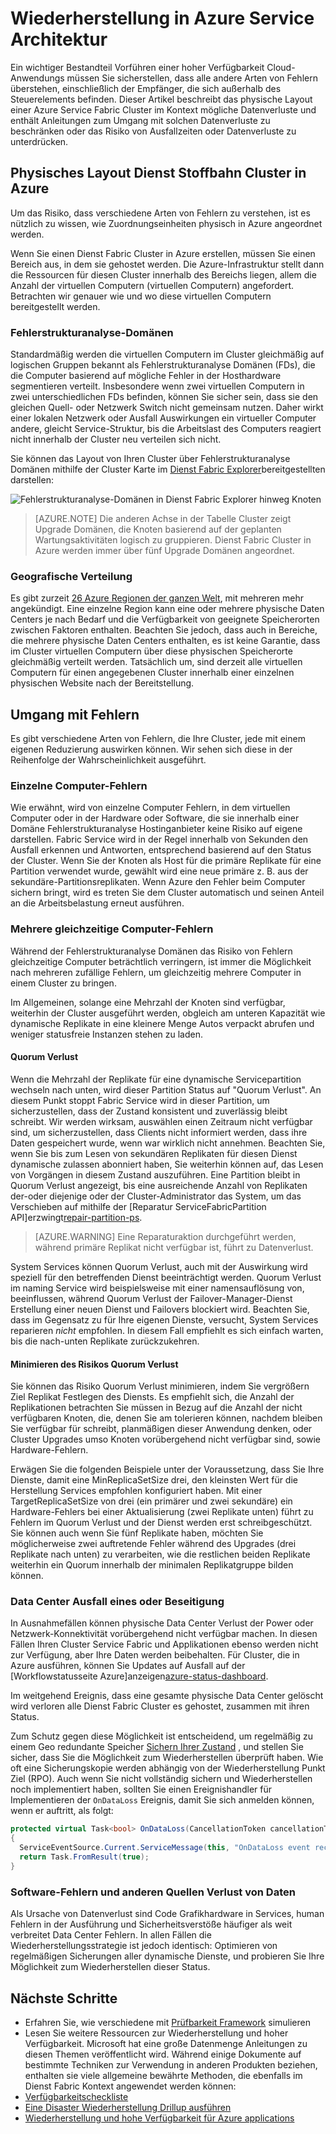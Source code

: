 <properties
   pageTitle="Azure Service Fabric Wiederherstellung | Microsoft Azure"
   description="Azure Service-Struktur bietet die Funktionen, die alle Arten von Datenverluste behandelt. In diesem Artikel werden die Arten von Problemen, die auftreten können und wie diese behandelt."
   services="service-fabric"
   documentationCenter=".net"
   authors="seanmck"
   manager="timlt"
   editor=""/>

<tags
   ms.service="service-fabric"
   ms.devlang="dotNet"
   ms.topic="article"
   ms.tgt_pltfrm="NA"
   ms.workload="NA"
   ms.date="08/10/2016"
   ms.author="seanmck"/>

# <a name="disaster-recovery-in-azure-service-fabric"></a>Wiederherstellung in Azure Service Architektur

Ein wichtiger Bestandteil Vorführen einer hoher Verfügbarkeit Cloud-Anwendungs müssen Sie sicherstellen, dass alle andere Arten von Fehlern überstehen, einschließlich der Empfänger, die sich außerhalb des Steuerelements befinden. Dieser Artikel beschreibt das physische Layout einer Azure Service Fabric Cluster im Kontext mögliche Datenverluste und enthält Anleitungen zum Umgang mit solchen Datenverluste zu beschränken oder das Risiko von Ausfallzeiten oder Datenverluste zu unterdrücken.

## <a name="physical-layout-of-service-fabric-clusters-in-azure"></a>Physisches Layout Dienst Stoffbahn Cluster in Azure

Um das Risiko, dass verschiedene Arten von Fehlern zu verstehen, ist es nützlich zu wissen, wie Zuordnungseinheiten physisch in Azure angeordnet werden.

Wenn Sie einen Dienst Fabric Cluster in Azure erstellen, müssen Sie einen Bereich aus, in dem sie gehostet werden. Die Azure-Infrastruktur stellt dann die Ressourcen für diesen Cluster innerhalb des Bereichs liegen, allem die Anzahl der virtuellen Computern (virtuellen Computern) angefordert. Betrachten wir genauer wie und wo diese virtuellen Computern bereitgestellt werden.

### <a name="fault-domains"></a>Fehlerstrukturanalyse-Domänen

Standardmäßig werden die virtuellen Computern im Cluster gleichmäßig auf logischen Gruppen bekannt als Fehlerstrukturanalyse Domänen (FDs), die die Computer basierend auf mögliche Fehler in der Hosthardware segmentieren verteilt. Insbesondere wenn zwei virtuellen Computern in zwei unterschiedlichen FDs befinden, können Sie sicher sein, dass sie den gleichen Quell- oder Netzwerk Switch nicht gemeinsam nutzen. Daher wirkt einer lokalen Netzwerk oder Ausfall Auswirkungen ein virtueller Computer andere, gleicht Service-Struktur, bis die Arbeitslast des Computers reagiert nicht innerhalb der Cluster neu verteilen sich nicht.

Sie können das Layout von Ihren Cluster über Fehlerstrukturanalyse Domänen mithilfe der Cluster Karte im [Dienst Fabric Explorer](service-fabric-visualizing-your-cluster.md)bereitgestellten darstellen:

![Fehlerstrukturanalyse-Domänen in Dienst Fabric Explorer hinweg Knoten][sfx-cluster-map]

>[AZURE.NOTE] Die anderen Achse in der Tabelle Cluster zeigt Upgrade Domänen, die Knoten basierend auf der geplanten Wartungsaktivitäten logisch zu gruppieren. Dienst Fabric Cluster in Azure werden immer über fünf Upgrade Domänen angeordnet.

### <a name="geographic-distribution"></a>Geografische Verteilung

Es gibt zurzeit [26 Azure Regionen der ganzen Welt][azure-regions], mit mehreren mehr angekündigt. Eine einzelne Region kann eine oder mehrere physische Daten Centers je nach Bedarf und die Verfügbarkeit von geeignete Speicherorten zwischen Faktoren enthalten. Beachten Sie jedoch, dass auch in Bereiche, die mehrere physische Daten Centers enthalten, es ist keine Garantie, dass im Cluster virtuellen Computern über diese physischen Speicherorte gleichmäßig verteilt werden. Tatsächlich um, sind derzeit alle virtuellen Computern für einen angegebenen Cluster innerhalb einer einzelnen physischen Website nach der Bereitstellung.

## <a name="dealing-with-failures"></a>Umgang mit Fehlern

Es gibt verschiedene Arten von Fehlern, die Ihre Cluster, jede mit einem eigenen Reduzierung auswirken können. Wir sehen sich diese in der Reihenfolge der Wahrscheinlichkeit ausgeführt.

### <a name="individual-machine-failures"></a>Einzelne Computer-Fehlern

Wie erwähnt, wird von einzelne Computer Fehlern, in dem virtuellen Computer oder in der Hardware oder Software, die sie innerhalb einer Domäne Fehlerstrukturanalyse Hostinganbieter keine Risiko auf eigene darstellen. Fabric Service wird in der Regel innerhalb von Sekunden den Ausfall erkennen und Antworten, entsprechend basierend auf den Status der Cluster. Wenn Sie der Knoten als Host für die primäre Replikate für eine Partition verwendet wurde, gewählt wird eine neue primäre z. B. aus der sekundäre-Partitionsreplikaten. Wenn Azure den Fehler beim Computer sichern bringt, wird es treten Sie dem Cluster automatisch und seinen Anteil an die Arbeitsbelastung erneut ausführen.

### <a name="multiple-concurrent-machine-failures"></a>Mehrere gleichzeitige Computer-Fehlern

Während der Fehlerstrukturanalyse Domänen das Risiko von Fehlern gleichzeitige Computer beträchtlich verringern, ist immer die Möglichkeit nach mehreren zufällige Fehlern, um gleichzeitig mehrere Computer in einem Cluster zu bringen.

Im Allgemeinen, solange eine Mehrzahl der Knoten sind verfügbar, weiterhin der Cluster ausgeführt werden, obgleich am unteren Kapazität wie dynamische Replikate in eine kleinere Menge Autos verpackt abrufen und weniger statusfreie Instanzen stehen zu laden.

#### <a name="quorum-loss"></a>Quorum Verlust

Wenn die Mehrzahl der Replikate für eine dynamische Servicepartition wechseln nach unten, wird dieser Partition Status auf "Quorum Verlust". An diesem Punkt stoppt Fabric Service wird in dieser Partition, um sicherzustellen, dass der Zustand konsistent und zuverlässig bleibt schreibt. Wir werden wirksam, auswählen einen Zeitraum nicht verfügbar sind, um sicherzustellen, dass Clients nicht informiert werden, dass ihre Daten gespeichert wurde, wenn war wirklich nicht annehmen. Beachten Sie, wenn Sie bis zum Lesen von sekundären Replikaten für diesen Dienst dynamische zulassen abonniert haben, Sie weiterhin können auf, das Lesen von Vorgängen in diesem Zustand auszuführen. Eine Partition bleibt in Quorum Verlust angezeigt, bis eine ausreichende Anzahl von Replikaten der-oder diejenige oder der Cluster-Administrator das System, um das Verschieben auf mithilfe der [Reparatur ServiceFabricPartition API]erzwingt[repair-partition-ps].

>[AZURE.WARNING] Eine Reparaturaktion durchgeführt werden, während primäre Replikat nicht verfügbar ist, führt zu Datenverlust.

System Services können Quorum Verlust, auch mit der Auswirkung wird speziell für den betreffenden Dienst beeinträchtigt werden. Quorum Verlust im naming Service wird beispielsweise mit einer namensauflösung von, beeinflussen, während Quorum Verlust der Failover-Manager-Dienst Erstellung einer neuen Dienst und Failovers blockiert wird. Beachten Sie, dass im Gegensatz zu für Ihre eigenen Dienste, versucht, System Services reparieren *nicht* empfohlen. In diesem Fall empfiehlt es sich einfach warten, bis die nach-unten Replikate zurückzukehren.

#### <a name="minimizing-the-risk-of-quorum-loss"></a>Minimieren des Risikos Quorum Verlust

Sie können das Risiko Quorum Verlust minimieren, indem Sie vergrößern Ziel Replikat Festlegen des Diensts. Es empfiehlt sich, die Anzahl der Replikationen betrachten Sie müssen in Bezug auf die Anzahl der nicht verfügbaren Knoten, die, denen Sie am tolerieren können, nachdem bleiben Sie verfügbar für schreibt, planmäßigen dieser Anwendung denken, oder Cluster Upgrades umso Knoten vorübergehend nicht verfügbar sind, sowie Hardware-Fehlern.

Erwägen Sie die folgenden Beispiele unter der Voraussetzung, dass Sie Ihre Dienste, damit eine MinReplicaSetSize drei, den kleinsten Wert für die Herstellung Services empfohlen konfiguriert haben. Mit einer TargetReplicaSetSize von drei (ein primärer und zwei sekundäre) ein Hardware-Fehlers bei einer Aktualisierung (zwei Replikate unten) führt zu Fehlern im Quorum Verlust und der Dienst werden erst schreibgeschützt. Sie können auch wenn Sie fünf Replikate haben, möchten Sie möglicherweise zwei auftretende Fehler während des Upgrades (drei Replikate nach unten) zu verarbeiten, wie die restlichen beiden Replikate weiterhin ein Quorum innerhalb der minimalen Replikatgruppe bilden können.

### <a name="data-center-outages-or-destruction"></a>Data Center Ausfall eines oder Beseitigung

In Ausnahmefällen können physische Data Center Verlust der Power oder Netzwerk-Konnektivität vorübergehend nicht verfügbar machen. In diesen Fällen Ihren Cluster Service Fabric und Applikationen ebenso werden nicht zur Verfügung, aber Ihre Daten werden beibehalten. Für Cluster, die in Azure ausführen, können Sie Updates auf Ausfall auf der [Workflowstatusseite Azure]anzeigen[azure-status-dashboard].

Im weitgehend Ereignis, dass eine gesamte physische Data Center gelöscht wird verloren alle Dienst Fabric Cluster es gehostet, zusammen mit ihren Status.

Zum Schutz gegen diese Möglichkeit ist entscheidend, um regelmäßig zu einem Geo redundante Speicher [Sichern Ihrer Zustand](service-fabric-reliable-services-backup-restore.md) , und stellen Sie sicher, dass Sie die Möglichkeit zum Wiederherstellen überprüft haben. Wie oft eine Sicherungskopie werden abhängig von der Wiederherstellung Punkt Ziel (RPO). Auch wenn Sie nicht vollständig sichern und Wiederherstellen noch implementiert haben, sollten Sie einen Ereignishandler für Implementieren der `OnDataLoss` Ereignis, damit Sie sich anmelden können, wenn er auftritt, als folgt:

```c#
protected virtual Task<bool> OnDataLoss(CancellationToken cancellationToken)
{
  ServiceEventSource.Current.ServiceMessage(this, "OnDataLoss event received.");
  return Task.FromResult(true);
}
```


### <a name="software-failures-and-other-sources-of-data-loss"></a>Software-Fehlern und anderen Quellen Verlust von Daten

Als Ursache von Datenverlust sind Code Grafikhardware in Services, human Fehlern in der Ausführung und Sicherheitsverstöße häufiger als weit verbreitet Data Center Fehlern. In allen Fällen die Wiederherstellungsstrategie ist jedoch identisch: Optimieren von regelmäßigen Sicherungen aller dynamische Dienste, und probieren Sie Ihre Möglichkeit zum Wiederherstellen dieser Status.

## <a name="next-steps"></a>Nächste Schritte

- Erfahren Sie, wie verschiedene mit [Prüfbarkeit Framework](service-fabric-testability-overview.md) simulieren
- Lesen Sie weitere Ressourcen zur Wiederherstellung und hoher Verfügbarkeit. Microsoft hat eine große Datenmenge Anleitungen zu diesen Themen veröffentlicht wird. Während einige Dokumente auf bestimmte Techniken zur Verwendung in anderen Produkten beziehen, enthalten sie viele allgemeine bewährte Methoden, die ebenfalls im Dienst Fabric Kontext angewendet werden können:
 - [Verfügbarkeitscheckliste](../best-practices-availability-checklist.md)
 - [Eine Disaster Wiederherstellung Drillup ausführen](../sql-database/sql-database-disaster-recovery-drills.md)
 - [Wiederherstellung und hohe Verfügbarkeit für Azure applications][dr-ha-guide]


<!-- External links -->

[repair-partition-ps]: https://msdn.microsoft.com/library/mt163522.aspx
[azure-status-dashboard]:https://azure.microsoft.com/status/
[azure-regions]: https://azure.microsoft.com/regions/
[dr-ha-guide]: https://msdn.microsoft.com/library/azure/dn251004.aspx


<!-- Images -->

[sfx-cluster-map]: ./media/service-fabric-disaster-recovery/sfx-clustermap.png
